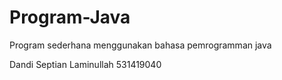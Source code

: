 # Program-Java
Program sederhana menggunakan bahasa pemrogramman java

Dandi Septian Laminullah
531419040
